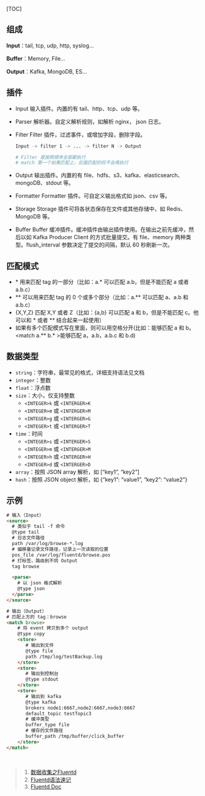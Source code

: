 [TOC]

## 组成

**Input**：tail, tcp, udp, http, syslog…

**Buffer**：Memory, File… 

**Output**：Kafka, MongoDB, ES…

## 插件

- Input 
  输入插件。内置的有 tail、http、tcp、udp 等。

- Parser 
  解析器。自定义解析规则，如解析 nginx， json 日志。

- Filter 
  Filter 插件，过滤事件，或增加字段，删除字段。

  ```bash
  Input -> filter 1 -> ... -> filter N -> Output
  
  # Filter 是按照顺序全部都执行
  # match 第一个如果匹配上，后面匹配的将不会再执行
  ```

- Output 
  输出插件。内置的有 file、hdfs、s3、kafka、elasticsearch、mongoDB、stdout 等。

- Formatter 
  Formatter 插件。可自定义输出格式如 json、csv 等。

- Storage 
  Storage 插件可将各状态保存在文件或其他存储中，如 Redis、MongoDB 等。

- Buffer 
  Buffer 缓冲插件。缓冲插件由输出插件使用。在输出之前先缓冲，然后以如 Kafka Producer Client 的方式批量提交。有 file、memory 两种类型。flush_interval 参数决定了提交的间隔，默认 60 秒刷新一次。

## 匹配模式

- \* 用来匹配 tag 的一部分（比如：a.\* 可以匹配 a.b，但是不能匹配 a 或者 a.b.c）
- \*\* 可以用来匹配 tag 的 0 个或多个部分（比如：a.\*\* 可以匹配 a、a.b 和 a.b.c）
- {X,Y,Z} 匹配 X,Y 或者 Z（比如：{a,b} 可以匹配 a 和 b，但是不能匹配 c。他可以和 \* 或者 \*\* 结合起来一起使用）
- 如果有多个匹配模式写在里面，则可以用空格分开(比如：能够匹配 a 和 b。<match a.\*\* b.\* >能够匹配 a，a.b，a.b.c 和 b.d)

## 数据类型

- `string`：字符串，最常见的格式，详细支持语法见文档
- `integer`：整数
- `float`：浮点数
- `size`：大小，仅支持整数
  - `<INTEGER>k` 或 `<INTERGER>K`
  - `<INTEGER>m` 或 `<INTERGER>M`
  - `<INTEGER>g` 或 `<INTERGER>G`
  - `<INTEGER>t` 或 `<INTERGER>T`
- `time`：时间
  - `<INTEGER>s` 或 `<INTERGER>S`
  - `<INTEGER>m` 或 `<INTERGER>M`
  - `<INTEGER>h` 或 `<INTERGER>H`
  - `<INTEGER>d` 或 `<INTERGER>D`
- `array`：按照 JSON array 解析，如 [“key1”, “key2”]
- `hash`：按照 JSON object 解析，如 {“key1”: “value1”, “key2”: “value2”}

## 示例

```html
# 输入（Input）
<source>
  # 类似于 tail -f 命令
  @type tail
  # 日志文件路径
  path /var/log/browse-*.log
  # 偏移量记录文件路径，记录上一次读取的位置
  pos_file /var/log/fluentd/browse.pos
  # 打标签，路由到不同 Output
  tag browse

  <parse>
    # 以 json 格式解析
    @type json
  </parse>
</source>

# 输出（Output）
# 匹配上方的 tag：browse
<match browse>
    # 将 event 拷贝到多个 output
    @type copy
    <store>
       # 输出到文件
       @type file
       path /tmp/log/testBackup.log
    </store>
    <store>
       # 输出到控制台
       @type stdout
    </store>
    <store>
       # 输出到 kafka
       @type kafka
       brokers node1:6667,node2:6667,node3:6667
       default_topic testTopic3
       # 缓冲类型
       buffer_type file
       # 缓存的文件路径
       buffer_path /tmp/buffer/click_buffer
    </store>
</match>
```

<br/>

> 1. [数据收集之Fluentd](https://blog.csdn.net/wangpei1949/article/details/81841431)
> 2. [Fluentd语法速记](https://blog.csdn.net/luanpeng825485697/article/details/83339985)
> 3. [Fluentd Doc](https://docs.fluentd.org/)